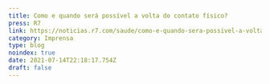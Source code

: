 ```yaml
---
title: Como e quando será possível a volta do contato físico?
press: R7
link: https://noticias.r7.com/saude/como-e-quando-sera-possivel-a-volta-do-contato-fisico-14072021
category: Imprensa
type: blog
noindex: true
date: 2021-07-14T22:18:17.754Z
draft: false
---
```

